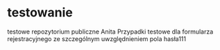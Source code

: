 # testowanie
testowe repozytorium publiczne Anita
Przypadki testowe dla formularza rejestracyjnego ze szczególnym uwzględnieniem pola hasła111
